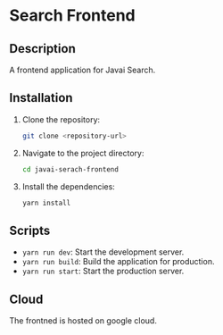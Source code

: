 # Search Frontend

## Description
A frontend application for Javai Search.

## Installation

1. Clone the repository:
   ```bash
   git clone <repository-url>
   ```
2. Navigate to the project directory:
   ```bash
   cd javai-serach-frontend
   ```
3. Install the dependencies:
   ```bash
   yarn install
   ```

## Scripts

- `yarn run dev`: Start the development server.
- `yarn run build`: Build the application for production.
- `yarn run start`: Start the production server.


## Cloud

The frontned is hosted on google cloud.
